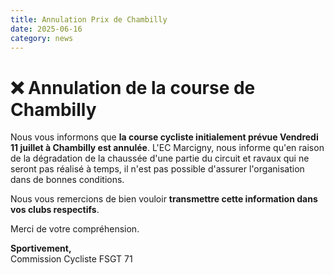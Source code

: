 ```yaml
---
title: Annulation Prix de Chambilly
date: 2025-06-16
category: news
---
```


# ❌ Annulation de la course de Chambilly

Nous vous informons que **la course cycliste initialement prévue Vendredi 11 juillet à Chambilly est annulée**.
L'EC Marcigny, nous informe qu'en raison de la dégradation de la chaussée d'une partie du circuit et ravaux qui ne seront pas réalisé à temps, il n'est pas possible d'assurer l'organisation dans de bonnes conditions.


Nous vous remercions de bien vouloir **transmettre cette information dans vos clubs respectifs**.

Merci de votre compréhension.

**Sportivement,**  
Commission Cycliste FSGT 71
